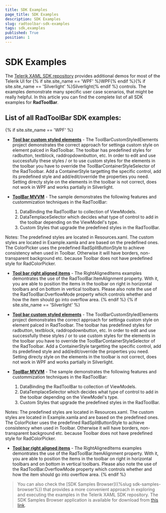 ```yaml
---
title: SDK Examples
page_title: SDK Examples
description: SDK Examples
slug: radtoolbar-sdk-examples
tags: sdk,examples
published: True
position: 1
---
```


# SDK Examples

The [Telerik XAML SDK repository](https://github.com/telerik/xaml-sdk/tree/master/) provides additional demos for most of the Telerik UI for {% if site.site_name == 'WPF' %}WPF{% endif %}{% if site.site_name == 'Silverlight' %}Silverlight{% endif %} controls. The examples demonstrate many specific user case scenarios, that might be really helpful. In this article you can find the complete list of all SDK examples for __RadToolBar__.

## List of all RadToolBar SDK examples:

{% if site.site_name == 'WPF' %}

* __[Tool bar custom styled elements](https://github.com/telerik/xaml-sdk/tree/master/ToolBar/ToolBarCustomStyledElements)__ - The ToolBarCustomStyledElements project demonstrates the correct approach for settinga custom style on element palced in RadToolbar.
The toolbar has predefined styles for radbutton, textblock, raddropdownbutton, etc. In order to edit and use successfully these styles / or to use custom styles for the elements in the toolbar you have to override the ToolBarContainerStyleSelector of the RadToolbar. Add a ContainerStyle targetting the specific control, add its predefined style and add/edit/override the properties you need.
Setting directy style on the elements in the toolbar is not correct, does not work in WPF and works partially in Silverlight.
* __[ToolBar MVVM](https://github.com/telerik/xaml-sdk/tree/master/ToolBar/ToolBarMVVM)__ - 
The  sample demonstrates the following features and custommization techniques in the RadToolBar:
	
	1) DataBinding the RadToolBar to collection of ViewModels.
	2) DataTemplaceSelector which decides what type of control to add in the toolbar depending on the ViewModel's type.
	3) Custom Styles that upgrade the predefined styles in the RadToolBar.
	
Notes: The predefined styles are located in Resources.xaml. 
	   The custom styles are located in Example.xamla and are based on the predefined ones.
	   The ColorPicker uses the predefined RadSplitButtonStyle to achieve consistency when used in Toolbar. 
	   Otherwise it will have borders, non-transparent background etc. because Toolbar does not have predefined style for RadColorPicker.
* __[Tool bar right aligned items](https://github.com/telerik/xaml-sdk/tree/master/ToolBar/ToolBarRightAlignedItems)__ - The RightAlignedItems examples demontrates the use of the RadToolBar.ItemAlignment property.
With it, you are able to position the items in the toolbar on right in horizontal toolbars and on bottom in vertical toolbars.
Please also note the use of the RadToolBar.OverflowMode property which controls whether and how the item should go into overflow area.
{% endif %}
{% if site.site_name == 'Silverlight' %}
* __[Tool bar custom styled elements](https://github.com/telerik/xaml-sdk/tree/master/ToolBar/ToolBarCustomStyledElements)__ - The ToolBarCustomStyledElements project demonstrates the correct approach for settinga custom style on element palced in RadToolbar.
The toolbar has predefined styles for radbutton, textblock, raddropdownbutton, etc. In order to edit and use successfully these styles / or to use custom styles for the elements in the toolbar you have to override the ToolBarContainerStyleSelector of the RadToolbar. Add a ContainerStyle targetting the specific control, add its predefined style and add/edit/override the properties you need.
Setting directy style on the elements in the toolbar is not correct, does not work in WPF and works partially in Silverlight.
* __[ToolBar MVVM](https://github.com/telerik/xaml-sdk/tree/master/ToolBar/ToolBarMVVM)__ - 
The  sample demonstrates the following features and custommization techniques in the RadToolBar:
	
	1) DataBinding the RadToolBar to collection of ViewModels.
	2) DataTemplaceSelector which decides what type of control to add in the toolbar depending on the ViewModel's type.
	3) Custom Styles that upgrade the predefined styles in the RadToolBar.
	
Notes: The predefined styles are located in Resources.xaml. 
	   The custom styles are located in Example.xamla and are based on the predefined ones.
	   The ColorPicker uses the predefined RadSplitButtonStyle to achieve consistency when used in Toolbar. 
	   Otherwise it will have borders, non-transparent background etc. because Toolbar does not have predefined style for RadColorPicker.
* __[Tool bar right aligned items](https://github.com/telerik/xaml-sdk/tree/master/ToolBar/ToolBarRightAlignedItems)__ - The RightAlignedItems examples demontrates the use of the RadToolBar.ItemAlignment property.
With it, you are able to position the items in the toolbar on right in horizontal toolbars and on bottom in vertical toolbars.
Please also note the use of the RadToolBar.OverflowMode property which controls whether and how the item should go into overflow area.
{% endif %}

>You can also check the [SDK Samples Browser]({%slug sdk-samples-browser%}) that provides a more convenient approach in exploring and executing the examples in the Telerik XAML SDK repository. The SDK Samples Browser application is available for download from [this link](http://demos.telerik.com/xaml-sdkbrowser/).